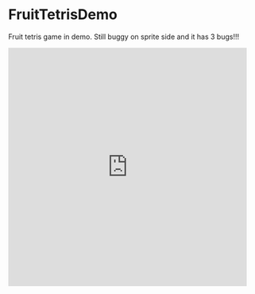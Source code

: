 # FruitTetrisDemo
Fruit tetris game in demo. Still buggy on sprite side and it has 3 bugs!!!

<iframe src="https://giphy.com/embed/9RmPnaHkxDgUo" width="480" height="480" frameBorder="0" class="giphy-embed" allowFullScreen></iframe><p><a href="https://giphy.com/gifs/buggy-9RmPnaHkxDgUo"></a></p>
